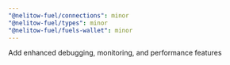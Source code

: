 ```yaml
---
"@nelitow-fuel/connections": minor
"@nelitow-fuel/types": minor
"@nelitow-fuel/fuels-wallet": minor
---
```


Add enhanced debugging, monitoring, and performance features
